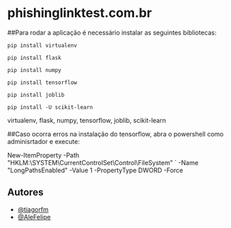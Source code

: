 # phishinglinktest.com.br

##Para rodar a aplicação é necessário instalar as seguintes bibliotecas:

`pip install virtualenv`

`pip install flask`

`pip install numpy`

`pip install tensorflow`

`pip install joblib`

`pip install -U scikit-learn`

virtualenv, flask, numpy, tensorflow, joblib, scikit-learn

##Caso ocorra erros na instalação do tensorflow, abra o powershell como adminisrtador e execute:

New-ItemProperty -Path "HKLM:\SYSTEM\CurrentControlSet\Control\FileSystem" `
-Name "LongPathsEnabled" -Value 1 -PropertyType DWORD -Force




## Autores

- [@tiagorfm](https://github.com/tiagorfmohr)
- [@AleFelipe](https://github.com/AleFeliphe)
